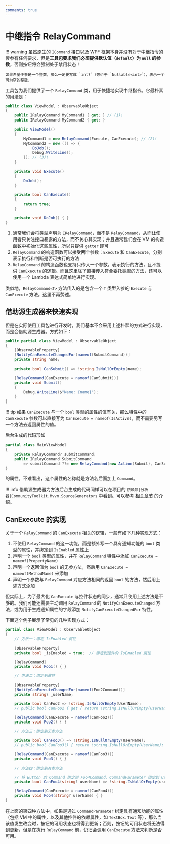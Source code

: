 ```yaml
---
comments: true
---
```


# 中继指令 RelayCommand

!!! warning
    虽然原生的 `ICommand` 接口以及 WPF 框架本身并没有对于中继指令的传参有任何要求，但是**工具包要求我们必须提供默认值（`default`）为 `null` 的参数**，否则按钮将会强制处于禁用状态！

    如果希望传参是一个整数，那么一定要写成 `int?`（等价于 `Nullable<int>`），表示一个可为空的整数。

工具包为我们提供了一个 `RelayCommand` 类，用于快捷地实现中继指令。它最朴素的用法是：

```csharp
public class ViewModel : ObservableObject
{
    public IRelayCommand MyCommand1 { get; } // (1)!
    public IRelayCommand MyCommand2 { get; }

    public ViewModel()
    {
        MyCommand1 = new RelayCommand(Execute, CanExecute); // (2)!
        MyCommand2 = new (() => {
            DoJob();
            Debug.WriteLine();
        }); // (3)!
    }

    private void Execute()
    {
        DoJob();
    }

    private bool CanExecute()
    {
        return true;
    }

    private void DoJob() { }
}
```

1. 通常我们会将类型声明为 `IRelayCommand`，而不是 `RelayCommand`，从而让使用者只关注接口暴露的方法，而不关心其实现；并且通常我们会在 VM 的构造函数中初始化这些属性，所以只提供 `getter` 即可
2. `RelayCommand` 的构造函数可以接受两个参数：`Execute` 和 `CanExecute`，分别表示执行和判断是否可执行的方法
3. `RelayCommand` 的构造函数也支持只传入一个参数，表示执行的方法，且不提供 `CanExecute` 的逻辑。而且这里除了直接传入符合委托类型的方法，还可以使用一个 Lambda 表达式简单地进行实现。

类似地，`RelayCommand<T>` 方法传入的是包含一个 `T` 类型入参的 `Execute` 与 `CanExecute` 方法。这里不再赘述。

## 借助源生成器来快速实现

但是在实际使用工具包进行开发时，我们基本不会采用上述朴素的方式进行实现，而是会借助源生成器。方式如下：

```csharp
public partial class ViewModel : ObservableObject
{
    [ObservableProperty]
    [NotifyCanExecuteChangedFor(nameof(SubmitCommand))]
    private string name;

    private bool CanSubmit() => !string.IsNullOrEmpty(name);

    [RelayCommand(CanExecute = nameof(CanSubmit))]
    private void Submit()
    {
        Debug.WriteLine($"Name: {name}");
    }
}
```

!!! tip
    如果 `CanExecute` 与一个 `bool` 类型的属性的值有关，那么特性中的 `CanExecute` 参数可以直接写为 `CanExecute = nameof(IsActive)`，而不需要另写一个方法去返回属性的值。

后台生成的代码形如

```csharp
partial class MainViewModel
{
    private RelayCommand? submitCommand;
    public IRelayCommand SubmitCommand
        => submitCommand ??= new RelayCommand(new Action(Submit), CanSubmit);
}
```

的属性。不难看出，这个属性的名称就是方法名后面加上 `Command`。

!!! info
    借助源生成器为方法后台生成的代码同样可以在项目的 `依赖项|分析器|CommunityToolkit.Mvvm.SourceGenerators` 中看到。可以参考 [相关章节](../Source%20Generator/FieldAttributes.md#_1) 的介绍。

## CanExecute 的实现

关于一个 `RelayCommand` 的 `CanExecute` 相关的逻辑，一般有如下几种实现方式：

1. 不使用 `RelayCommand` 的这一功能，而是额外写一个具有通知功能的 `bool` 类型的属性，并绑定到 `IsEnabled` 属性上
2. 声明一个 `bool` 类型的属性，并在 `RelayCommand` 特性中添加 `CanExecute = nameof(PropertyName)`
3. 声明一个返回值为 `bool` 的无参方法，然后用 `CanExecute = nameof(MethodName)` 来添加
4. 声明一个参数与 `RelayCommand` 对应方法相同的返回 `bool` 的方法，然后用上述方式添加

但实际上，为了最大化 `CanExecute` 与控件状态的同步，通常只使用上述方法是不够的。我们可能还需要主动调用 `RelayCommand` 的 `NotifyCanExecuteChanged` 方法，或为用于生成通知属性的字段添加 `NotifyCanExecuteChangedFor` 特性。

下面这个例子展示了常见的几种实现方式：

```csharp
partial class ViewModel : ObservableObject
{
    // 方法一：绑定 IsEnabled 属性

    [ObservableProperty]
    private bool _isEnabled = true;  // 绑定到控件的 IsEnabled 属性

    [RelayCommand]
    private void Foo1() { }

    // 方法二：绑定到属性

    [ObservableProperty]
    [NotifyCanExecuteChangedFor(nameof(Foo2Command))]
    private string? _userName;

    private bool CanFoo2 => !string.IsNullOrEmpty(UserName);
    // public bool CanFoo2 { get { return !string.IsNullOrEmpty(UserName); } }

    [RelayCommand(CanExecute = nameof(CanFoo2))]
    private void Foo2() { }

    // 方法三：绑定到无参方法

    private bool CanFoo3() => !string.IsNullOrEmpty(UserName);
    // public bool CanFoo3() { return !string.IsNullOrEmpty(UserName); }

    [RelayCommand(CanExecute = nameof(CanFoo3))]
    private void Foo3() { }

    // 方法四：绑定到有参方法

    // 将 Button 的 Command 绑定到 Foo4Command，CommandParameter 绑定到 UserName
    private bool CanFoo4(string? userName) => !string.IsNullOrEmpty(userName);

    [RelayCommand(CanExecute = nameof(CanFoo4))]
    private void Foo4(string? userName) { }
}
```

在上面的第四种方法中，如果是通过 `CommandParameter` 绑定具有通知功能的属性（包括 VM 中的属性，以及其他控件的依赖属性，如 `TextBox.Text` 等），那么当该值发生改变时，按钮的可用状态也将得到更新；否则，按钮的可用状态将无法得到更新，但是在执行 `RelayCommand` 前，仍旧会调用 `CanExecute` 方法来判断是否可用。
